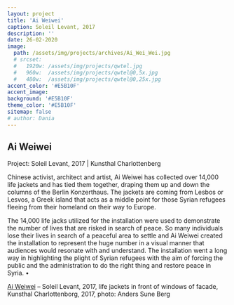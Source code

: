 ```yaml
---
layout: project
title: 'Ai Weiwei'
caption: Soleil Levant, 2017
description: ''
date: 26-02-2020
image: 
  path: /assets/img/projects/archives/Ai_Wei_Wei.jpg
  # srcset: 
  #   1920w: /assets/img/projects/qwtel.jpg
  #   960w:  /assets/img/projects/qwtel@0,5x.jpg
  #   480w:  /assets/img/projects/qwtel@0,25x.jpg
accent_color: '#E5B10F'
accent_image:
background: '#E5B10F'
theme_color: '#E5B10F'
sitemap: false
# author: Dania
---
```

## Ai Weiwei

Project: Soleil Levant, 2017 |  Kunsthal Charlottenberg

Chinese activist, architect and artist, Ai Weiwei has collected over 14,000 life jackets and has tied them together, draping them up and down the columns of the Berlin Konzerthaus. The jackets are coming from Lesbos or Lesvos, a Greek island that acts as a middle point for those Syrian refugees fleeing from their homeland on their way to Europe.

The 14,000 life jacks utilized for the installation were used to demonstrate the number of lives that are risked in search of peace. So many individuals lose their lives in search of a peaceful area to settle and Ai Weiwei created the installation to represent the huge number in a visual manner that audiences would resonate with and understand. The installation went a long way in highlighting the plight of Syrian refugees with the aim of forcing the public and the administration to do the right thing and restore peace in Syria.
•

[Ai Weiwei](https://publicdelivery.org/ai-weiwei) – Soleil Levant, 2017, life jackets in front of windows of facade, Kunsthal Charlottenborg, 2017, photo: Anders Sune Berg
